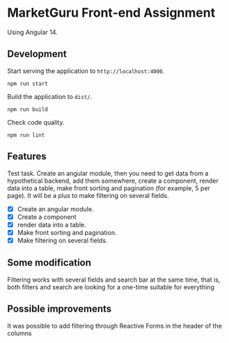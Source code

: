 # MarketGuru Front-end Assignment

Using Angular 14.

## Development

Start serving the application to `http://localhost:4000`.

```
npm run start
```

Build the application to `dist/`.

```
npm run build
```

Check code quality.

```
npm run lint
```

## Features
Test task. 
Create an angular module, then you need to get data from a hypothetical backend, add them somewhere, create a component, render data into a table, make front sorting and pagination (for example, 5 per page).
It will be a plus to make filtering on several fields.
- [x] Create an angular module.
- [x] Create a component
- [x] render data into a table.
- [x] Make front sorting and pagination.
- [x] Make filtering on several fields.

## Some modification
Filtering works with several fields and search bar at the same time, that is, both filters and search are looking for a one-time suitable for everything

## Possible improvements
It was possible to add filtering through Reactive Forms in the header of the columns
